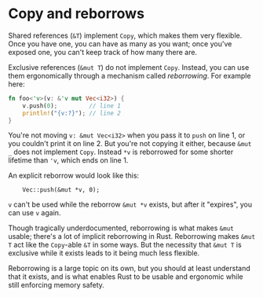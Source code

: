# Copy and reborrows

Shared references (`&T`) implement `Copy`, which makes them very flexible. Once you have one,
you can have as many as you want; once you've exposed one, you can't keep track of how many there are.

Exclusive references (`&mut T`) do not implement `Copy`.
Instead, you can use them ergonomically through a mechanism called *reborrowing*. For example here:

```rust
fn foo<'v>(v: &'v mut Vec<i32>) {
    v.push(0);         // line 1
    println!("{v:?}"); // line 2
}
```

You're not moving `v: &mut Vec<i32>` when you pass it to `push` on line 1, or you couldn't print it on line 2.
But you're not copying it either, because `&mut _` does not implement `Copy`. 
Instead `*v` is reborrowed for some shorter lifetime than `'v`, which ends on line 1.

An explicit reborrow would look like this:
```rust,no_compile
    Vec::push(&mut *v, 0);
```

`v` can't be used while the reborrow `&mut *v` exists, but after it "expires", you can use `v` again.

Though tragically underdocumented, reborrowing is what makes `&mut` usable; there's a lot of implicit reborrowing in Rust.
Reborrowing makes `&mut T` act like the `Copy`-able `&T` in some ways. But the necessity that `&mut T` is exclusive while
it exists leads to it being much less flexible.

Reborrowing is a large topic on its own, but you should at least understand that it exists, and is what enables Rust to
be usable and ergonomic while still enforcing memory safety.
